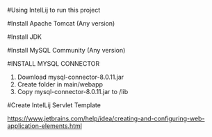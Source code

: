 #Using IntelLij to run this project

#Install Apache Tomcat (Any version)

#Install JDK

#Install MySQL Community (Any version)

#INSTALL MYSQL CONNECTOR
1. Download mysql-connector-8.0.11.jar
2. Create <lib> folder in main/webapp
3. Copy mysql-connector-8.0.11.jar to /lib
   
#Create IntelLij Servlet Template

https://www.jetbrains.com/help/idea/creating-and-configuring-web-application-elements.html

